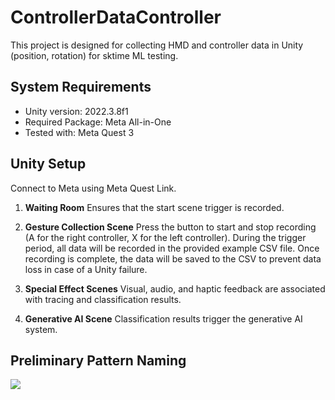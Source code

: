# ControllerDataController

This project is designed for collecting HMD and controller data in Unity (position, rotation) for sktime ML testing.

## System Requirements

- Unity version: 2022.3.8f1
- Required Package: Meta All-in-One
- Tested with: Meta Quest 3

## Unity Setup

Connect to Meta using Meta Quest Link.

1. **Waiting Room**
   Ensures that the start scene trigger is recorded.

2. **Gesture Collection Scene**
   Press the button to start and stop recording (A for the right controller, X for the left controller). During the trigger period, all data will be recorded in the provided example CSV file. Once recording is complete, the data will be saved to the CSV to prevent data loss in case of a Unity failure.

3. **Special Effect Scenes**
   Visual, audio, and haptic feedback are associated with tracing and classification results.

4. **Generative AI Scene**
   Classification results trigger the generative AI system.

## Preliminary Pattern Naming
![](image.png)


